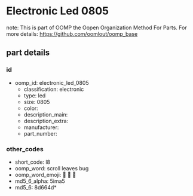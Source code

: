 # Electronic Led 0805  

note: This is part of OOMP the Oopen Organization Method For Parts. For more details: https://github.com/oomlout/oomp_base

##  part details





### id
* oomp_id: electronic_led_0805
  * classification: electronic
  * type: led
  * size: 0805
  * color: 
  * description_main: 
  * description_extra: 
  * manufacturer: 
  * part_number: 

### other_codes
* short_code: l8
* oomp_word: scroll leaves bug
* oomp_word_emoji: :scroll: :leaves: :bug:
* md5_6_alpha: 5ima5
* md5_6: 8d664d* 